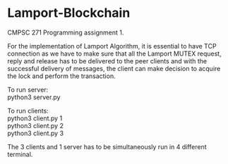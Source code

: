 # Lamport-Blockchain

CMPSC 271 Programming assignment 1. 

For the implementation of Lamport Algorithm, it is essential to have TCP connection as we have to make sure that all the Lamport MUTEX request, reply and release has 
to be delivered to the peer clients and with the successful delivery of messages, the client can make decision to acquire the lock and perform the transaction. <br />

To run server:  <br />
python3 server.py  <br />

To run clients:  <br />
python3 client.py 1  <br />
python3 client.py 2  <br />
python3 client.py 3   <br />

The 3 clients and 1 server has to be simultaneously run in 4 different terminal.

